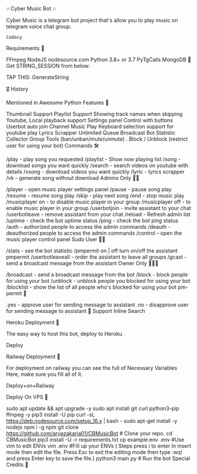 🎶 Cyber Music Bot 🎶

Cyber Music is a telegram bot project that's allow you to play music on telegram voice chat group.



    Codacy
       

Requirements 📝

FFmpeg
NodeJS nodesource.com
Python 3.8+ or 3.7
PyTgCalls
MongoDB
🧪 Get STRING_SESSION from below:

TAP THIS: GenerateString

🎖 History

Mentioned in Awesome Python
Features 🔮

Thumbnail Support
Playlist Support
Showing track names when skipping
Youtube, Local playback support
Settings panel
Control with buttons
Userbot auto join
Channel Music Play
Keyboard selection support for youtube play
Lyrics Scrapper
Unlimited Queue
Broadcast Bot
Statistic Collector
Group Tools (ban/unban/mute/unmute)
. Block / Unblock (restrict user for using your bot)
Commands 🛠

/play <song name> - play song you requested
/playlist - Show now playing list
/song <song name> - download songs you want quickly
/search <query> - search videos on youtube with details
/vsong <song name> - download videos you want quickly
/lyric <song name> - lyrics scrapper
/vk <song name> - generate song without download
Admins Only 👷‍♂️

/player - open music player settings panel
/pause - pause song play
/resume - resume song play
/skip - play next song
/end - stop music play
/musicplayer on - to disable music player in your group
/musicplayer off - to enable music player in your group
/userbotjoin - invite assistant to your chat
/userbotleave - remove assistant from your chat
/reload - Refresh admin list
/uptime - check the bot uptime status
/ping - check the bot ping status
/auth - authorized people to access the admin commands
/deauth - deauthorized people to access the admin commands
/control - open the music player control panel
Sudo User 🧙‍♂️

/stats - see the bot statistic
/pmpermit on | off turn on/off the assistant pmpermit
/userbotleaveall - order the assistant to leave all groups
/gcast - send a broadcast message from the assistant
Owner Only 👨🏻‍✈️

/broadcast - send a broadcast message from the bot
/block - block people for using your bot
/unblock - unblock people you blocked for using your bot
/blocklist - show the list of all people who's blocked for using your bot
pm-permit 💬

.yes - approve user for sending message to assistant
.no - disapprove user for sending message to assistant
🔎 Support Inline Search

Heroku Deployment 💜

The easy way to host this bot, deploy to Heroku

Deploy

Railway Deployment 🚄

For deployment on railway you can see the full of Necessary Variables Here, make sure you fill all of it.

Deploy+on+Railway

Deploy On VPS 💜

sudo apt update && apt upgrade -y
sudo apt install git curl python3-pip ffmpeg -y
pip3 install -U pip
curl -sL https://deb.nodesource.com/setup_16.x | bash -
sudo apt-get install -y nodejs
npm i -g npm
git clone https://github.com/aryazakaria01/CBMusicBot # Clone your repo.
cd CBMusicBot
pip3 install -U -r requirements.txt
cp example.env .env #Use vim to edit ENVs
vim .env #Fill up your ENVs ( Steps press i to enter in insert mode then edit the file. Press Esc to exit the editing mode then type :wq! and press Enter key to save the file.)
python3 main.py # Run the bot
Special Credits 💖


